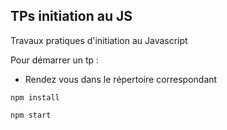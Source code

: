 ## TPs initiation au JS

Travaux pratiques d'initiation au Javascript

Pour démarrer un tp :

- Rendez vous dans le répertoire correspondant

```
npm install
```

```
npm start
```